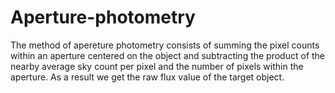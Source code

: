 # Aperture-photometry

The method of apereture photometry consists of summing the pixel counts within an aperture centered on the object and subtracting the product of the nearby average sky count per pixel and the number of pixels within the aperture. As a result we get the raw flux value of the target object. 
